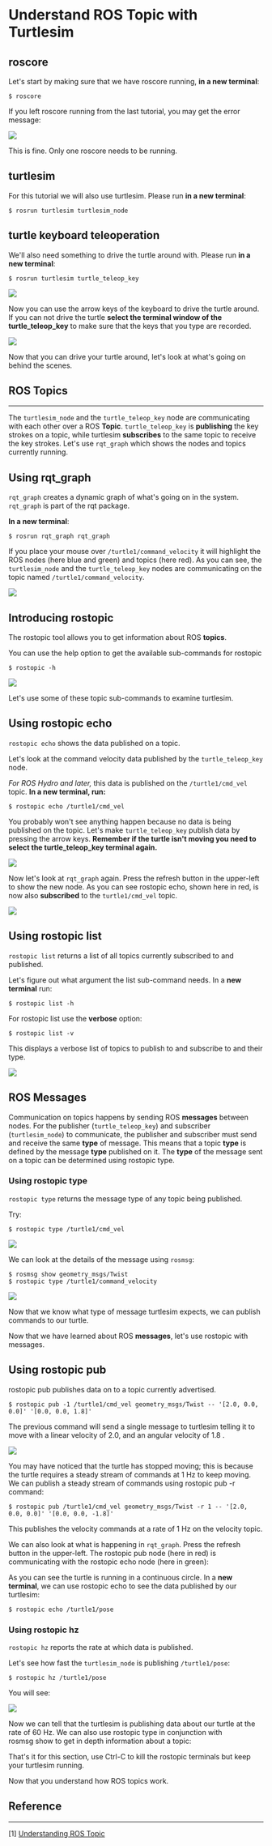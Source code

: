 # Understand ROS Topic with Turtlesim

## roscore

Let's start by making sure that we have roscore running, **in a new terminal**:

```
$ roscore
```

If you left roscore running from the last tutorial, you may get the error message:

![](assets/turtlesim_rostopic_figs/two_roscores.png)
    

This is fine. Only one roscore needs to be running.

## turtlesim

For this tutorial we will also use turtlesim. Please run **in a new terminal**:

```
$ rosrun turtlesim turtlesim_node
```

## turtle keyboard teleoperation

We'll also need something to drive the turtle around with. Please run **in a new terminal**:

```
$ rosrun turtlesim turtle_teleop_key
```

![](assets/turtlesim_rostopic_figs/turtlesim_teleop.png)
    

Now you can use the arrow keys of the keyboard to drive the turtle around. If you can not drive the turtle **select the terminal window of the turtle_teleop_key** to make sure that the keys that you type are recorded.

![](assets/turtlesim_rostopic_figs/turtlesim_teleop_screen.png)
    

Now that you can drive your turtle around, let's look at what's going on behind the scenes.

## ROS Topics
----------

The `turtlesim_node` and the `turtle_teleop_key` node are communicating with each other over a ROS **Topic**. `turtle_teleop_key` is **publishing** the key strokes on a topic, while turtlesim **subscribes** to the same topic to receive the key strokes. Let's use `rqt_graph` which shows the nodes and topics currently running.

## Using rqt_graph

`rqt_graph` creates a dynamic graph of what's going on in the system. `rqt_graph` is part of the rqt package.

**In a new terminal**:
```
$ rosrun rqt_graph rqt_graph
```



If you place your mouse over `/turtle1/command_velocity` it will highlight the ROS nodes (here blue and green) and topics (here red). As you can see, the `turtlesim_node` and the `turtle_teleop_key` nodes are communicating on the topic named `/turtle1/command_velocity`.

![](assets/turtlesim_rostopic_figs/turtlesim_rqt_graph.png)

## Introducing rostopic

The rostopic tool allows you to get information about ROS **topics**.

You can use the help option to get the available sub-commands for rostopic

```
$ rostopic -h
```
![](assets/turtlesim_rostopic_figs/rostopic_help.png)

Let's use some of these topic sub-commands to examine turtlesim.

## Using rostopic echo

`rostopic echo` shows the data published on a topic.

Let's look at the command velocity data published by the `turtle_teleop_key` node.

_For ROS Hydro and later,_ this data is published on the `/turtle1/cmd_vel` topic. **In a new terminal, run:**

```
$ rostopic echo /turtle1/cmd_vel
```

You probably won't see anything happen because no data is being published on the topic. Let's make `turtle_teleop_key` publish data by pressing the arrow keys. **Remember if the turtle isn't moving you need to select the turtle_teleop_key terminal again.**

![](assets/turtlesim_rostopic_figs/echo_cmd_vel.png)

Now let's look at `rqt_graph` again. Press the refresh button in the upper-left to show the new node. As you can see rostopic echo, shown here in red, is now also **subscribed** to the `turtle1/cmd_vel` topic.

![](assets/turtlesim_rostopic_figs/rqt_graph_echo_cmd_vel.png)

## Using rostopic list

`rostopic list` returns a list of all topics currently subscribed to and published.

Let's figure out what argument the list sub-command needs. In a **new terminal** run:
```
$ rostopic list -h
```
For rostopic list use the **verbose** option:
```
$ rostopic list -v
```
This displays a verbose list of topics to publish to and subscribe to and their type.

![](assets/turtlesim_rostopic_figs/rostopic_list_help_verbose.png)

ROS Messages
------------

Communication on topics happens by sending ROS **messages** between nodes. For the publisher (`turtle_teleop_key`) and subscriber (`turtlesim_node`) to communicate, the publisher and subscriber must send and receive the same **type** of message. This means that a topic **type** is defined by the message **type** published on it. The **type** of the message sent on a topic can be determined using rostopic type.

### Using rostopic type

`rostopic type` returns the message type of any topic being published.

Try:
    
```
$ rostopic type /turtle1/cmd_vel
```

![](assets/turtlesim_rostopic_figs/rostopic_type.png)   

        
    
We can look at the details of the message using `rosmsg`:

```
$ rosmsg show geometry_msgs/Twist
$ rostopic type /turtle1/command_velocity
```

![](assets/turtlesim_rostopic_figs/rostopic_type.png)   
        

Now that we know what type of message turtlesim expects, we can publish commands to our turtle.

Now that we have learned about ROS **messages**, let's use rostopic with messages.

## Using rostopic pub

rostopic pub publishes data on to a topic currently advertised.

```
$ rostopic pub -1 /turtle1/cmd_vel geometry_msgs/Twist -- '[2.0, 0.0, 0.0]' '[0.0, 0.0, 1.8]'
```

The previous command will send a single message to turtlesim telling it to move with a linear velocity of 2.0, and an angular velocity of 1.8 .

![](assets/turtlesim_rostopic_figs/turtlesim_rostopic_pub_cmdline.png)  
    
    
You may have noticed that the turtle has stopped moving; this is because the turtle requires a steady stream of commands at 1 Hz to keep moving. We can publish a steady stream of commands using rostopic pub -r command:

```
$ rostopic pub /turtle1/cmd_vel geometry_msgs/Twist -r 1 -- '[2.0, 0.0, 0.0]' '[0.0, 0.0, -1.8]'
```    

This publishes the velocity commands at a rate of 1 Hz on the velocity topic.    

We can also look at what is happening in `rqt_graph`. Press the refresh button in the upper-left. The rostopic pub node (here in red) is communicating with the rostopic echo node (here in green):

As you can see the turtle is running in a continuous circle. In a **new terminal**, we can use rostopic echo to see the data published by our turtlesim:

```
$ rostopic echo /turtle1/pose
```

### Using rostopic hz

`rostopic hz` reports the rate at which data is published.

Let's see how fast the `turtlesim_node` is publishing `/turtle1/pose`:

```
$ rostopic hz /turtle1/pose
```

You will see:

![](assets/turtlesim_rostopic_figs/rostopic_hz.png)  
    

Now we can tell that the turtlesim is publishing data about our turtle at the rate of 60 Hz. We can also use rostopic type in conjunction with rosmsg show to get in depth information about a topic:

That's it for this section, use Ctrl-C to kill the rostopic terminals but keep your turtlesim running.

Now that you understand how ROS topics work.

## Reference
-------
[1] [Understanding ROS Topic](http://wiki.ros.org/ROS/Tutorials/UnderstandingTopics)
